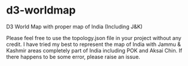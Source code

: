 # d3-worldmap
D3 World Map with proper map of India (Including J&amp;K) 

Please feel free to use the topology.json file in your project without any credit. I have tried my best to represent the map of India with Jammu & Kashmir areas completely part of India including POK and Aksai Chin. If there happens to be some error, please raise an issue.  
